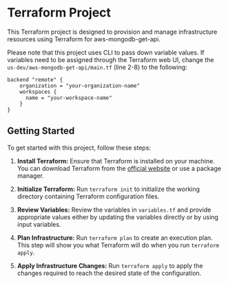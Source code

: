 # Terraform Project

This Terraform project is designed to provision and manage infrastructure resources using Terraform for aws-mongodb-get-api.

Please note that this project uses CLI to pass down variable values. If variables need to be assigned through the Terraform web UI, change the `us-dev/aws-mongodb-get-api/main.tf` (line 2-8) to the following:
```hcl
backend "remote" {
    organization = "your-organization-name"
    workspaces {
      name = "your-workspace-name"
    }
}
```

## Getting Started

To get started with this project, follow these steps:

1. **Install Terraform:**
   Ensure that Terraform is installed on your machine. You can download Terraform from the [official website](https://www.terraform.io/downloads.html) or use a package manager.

2. **Initialize Terraform:**
   Run `terraform init` to initialize the working directory containing Terraform configuration files.

3. **Review Variables:**
   Review the variables in `variables.tf` and provide appropriate values either by updating the variables directly or by using input variables.

   <!-- Review the us-dev/aws-mongodb-get-api/variables.tf to get a grasp of each variables definitions before assigned vlaues to them in Step #5. -->

4. **Plan Infrastructure:**
   Run `terraform plan` to create an execution plan. This step will show you what Terraform will do when you run `terraform apply`.

5. **Apply Infrastructure Changes:**
   Run `terraform apply` to apply the changes required to reach the desired state of the configuration.